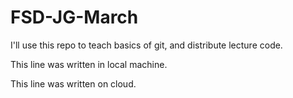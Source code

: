 # FSD-JG-March
I'll use this repo to teach basics of git, and distribute lecture code.

This line was written in local machine.


This line was written on cloud.
